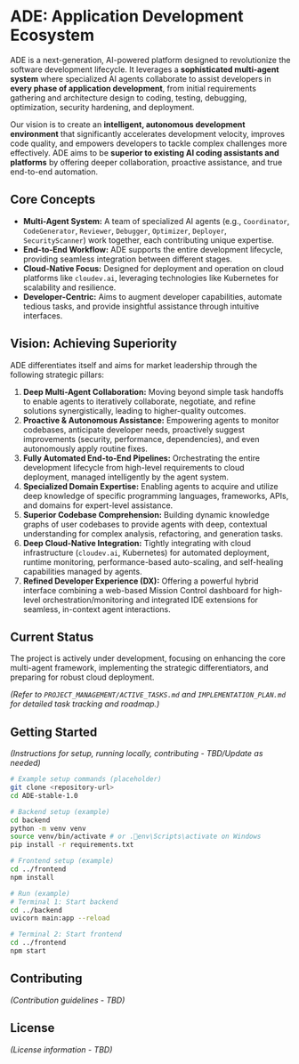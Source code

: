 # ADE: Application Development Ecosystem

ADE is a next-generation, AI-powered platform designed to revolutionize the software development lifecycle. It leverages a **sophisticated multi-agent system** where specialized AI agents collaborate to assist developers in **every phase of application development**, from initial requirements gathering and architecture design to coding, testing, debugging, optimization, security hardening, and deployment.

Our vision is to create an **intelligent, autonomous development environment** that significantly accelerates development velocity, improves code quality, and empowers developers to tackle complex challenges more effectively. ADE aims to be **superior to existing AI coding assistants and platforms** by offering deeper collaboration, proactive assistance, and true end-to-end automation.

## Core Concepts

*   **Multi-Agent System:** A team of specialized AI agents (e.g., `Coordinator`, `CodeGenerator`, `Reviewer`, `Debugger`, `Optimizer`, `Deployer`, `SecurityScanner`) work together, each contributing unique expertise.
*   **End-to-End Workflow:** ADE supports the entire development lifecycle, providing seamless integration between different stages.
*   **Cloud-Native Focus:** Designed for deployment and operation on cloud platforms like `cloudev.ai`, leveraging technologies like Kubernetes for scalability and resilience.
*   **Developer-Centric:** Aims to augment developer capabilities, automate tedious tasks, and provide insightful assistance through intuitive interfaces.

## Vision: Achieving Superiority

ADE differentiates itself and aims for market leadership through the following strategic pillars:

1.  **Deep Multi-Agent Collaboration:** Moving beyond simple task handoffs to enable agents to iteratively collaborate, negotiate, and refine solutions synergistically, leading to higher-quality outcomes.
2.  **Proactive & Autonomous Assistance:** Empowering agents to monitor codebases, anticipate developer needs, proactively suggest improvements (security, performance, dependencies), and even autonomously apply routine fixes.
3.  **Fully Automated End-to-End Pipelines:** Orchestrating the entire development lifecycle from high-level requirements to cloud deployment, managed intelligently by the agent system.
4.  **Specialized Domain Expertise:** Enabling agents to acquire and utilize deep knowledge of specific programming languages, frameworks, APIs, and domains for expert-level assistance.
5.  **Superior Codebase Comprehension:** Building dynamic knowledge graphs of user codebases to provide agents with deep, contextual understanding for complex analysis, refactoring, and generation tasks.
6.  **Deep Cloud-Native Integration:** Tightly integrating with cloud infrastructure (`cloudev.ai`, Kubernetes) for automated deployment, runtime monitoring, performance-based auto-scaling, and self-healing capabilities managed by agents.
7.  **Refined Developer Experience (DX):** Offering a powerful hybrid interface combining a web-based Mission Control dashboard for high-level orchestration/monitoring and integrated IDE extensions for seamless, in-context agent interactions.

## Current Status

The project is actively under development, focusing on enhancing the core multi-agent framework, implementing the strategic differentiators, and preparing for robust cloud deployment.

*(Refer to `PROJECT_MANAGEMENT/ACTIVE_TASKS.md` and `IMPLEMENTATION_PLAN.md` for detailed task tracking and roadmap.)*

## Getting Started

*(Instructions for setup, running locally, contributing - TBD/Update as needed)*

```bash
# Example setup commands (placeholder)
git clone <repository-url>
cd ADE-stable-1.0

# Backend setup (example)
cd backend
python -m venv venv
source venv/bin/activate # or .env\Scripts\activate on Windows
pip install -r requirements.txt

# Frontend setup (example)
cd ../frontend
npm install

# Run (example)
# Terminal 1: Start backend
cd ../backend
uvicorn main:app --reload

# Terminal 2: Start frontend
cd ../frontend
npm start
```

## Contributing

*(Contribution guidelines - TBD)*

## License

*(License information - TBD)*